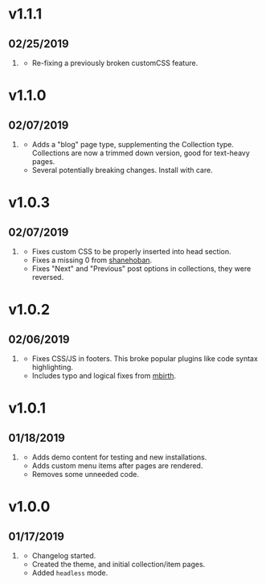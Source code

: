 # v1.1.1
## 02/25/2019

1. [](#bug)
    * Re-fixing a previously broken customCSS feature.
    
# v1.1.0
## 02/07/2019

1. [](#new)
    * Adds a "blog" page type, supplementing the Collection type. Collections are now a trimmed down version, good for text-heavy pages.
    * Several potentially breaking changes.  Install with care.

# v1.0.3
## 02/07/2019

1. [](#bug)
    * Fixes custom CSS to be properly inserted into head section.
    * Fixes a missing 0 from [shanehoban](https://github.com/shanehoban).
    * Fixes "Next" and "Previous" post options in collections, they were reversed.

# v1.0.2
## 02/06/2019

1. [](#bug)
    * Fixes CSS/JS in footers. This broke popular plugins like code syntax highlighting.
    * Includes typo and logical fixes from [mbirth](https://github.com/mbirth).
    
# v1.0.1
## 01/18/2019

1. [](#new)
    * Adds demo content for testing and new installations.
    * Adds custom menu items after pages are rendered.
   [](#improved)
    * Removes some unneeded code.

# v1.0.0
## 01/17/2019

1. [](#new)
    * Changelog started.
    * Created the theme, and initial collection/item pages.
    * Added `headless` mode.
